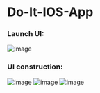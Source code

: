 # Do-It-IOS-App
### Launch UI:
![image](https://github.com/justinzhang528/Do-It-IOS-App/assets/47877537/10a374c4-d4d2-4043-a44d-2094def30fe4)
### UI construction:
![image](https://github.com/justinzhang528/Do-It-IOS-App/assets/47877537/2a87e23d-8445-477b-88d0-b72481ec5ba4)
![image](https://github.com/justinzhang528/Do-It-IOS-App/assets/47877537/bfec1d6e-2b6d-4bcf-bad8-d208cb2c0c67)
![image](https://github.com/justinzhang528/Do-It-IOS-App/assets/47877537/d502fd8e-88f3-4a97-a3af-7f68c3522f78)



